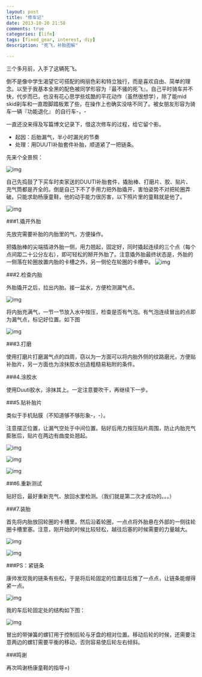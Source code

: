 ```yaml
---
layout: post
title: "修车记"
date: 2013-10-20 21:58
comments: true
categories: [life]
tags: [fixed_gear, interest, diy]
description: "死飞，补胎图解"

---
```


三个多月前，入手了这辆死飞。

倒不是像中学生渴望它可搭配的绚丽色彩和特立独行，而是喜欢自由、简单的理念。以至于我基本全黑的配色被同学形容为『最不骚的死飞』。自己平时骑车并不快，代步而已，也没有花心思学些炫酷的平花动作（虽然很想学），除了能mid skid刹车和一直蹬脚踏板累了些，在操作上也确实没啥不同了。被女朋友形容为骑车一辆『功能退化』
的自行车-，-

一直还没来得及写篇博文记录下，借这次修车的过程，给它留个影。

* 起因：后胎漏气，半小时漏光的节奏
* 处理：用DUUTI补胎套件补胎，顺道紧了一把链条。

<!--more-->

先来个全景照：

![img](http://biaobiaoqi.u.qiniudn.com/fixedgearIMG_1010.JPG)

自己先捣鼓了下买车时卖家送的DUUTI补胎套件，撬胎棒、打磨片、胶、贴片、充气筒都是齐全的。倒是自己下不了手用力把外胎撬开，害怕姿势不对把轮圈弄破。只能求助杨康童鞋，他的动手能力很厉害，以下照片里的童鞋就是他了。

![img](http://biaobiaoqi.u.qiniudn.com/fixedgearIMG_1007.JPG)

###1.撬开外胎

先放完需要补胎的内胎里的气，方便操作。

把撬胎棒的尖端插进外胎一侧，用力翘起，固定好，同时撬起连续的三个点（每个点间距二十公分左右），即可轻松的掰开外胎了。注意撬外胎最终状态是，外胎的一侧落在轮圈放置内胎的卡槽之外，另一侧伦在轮圈的卡槽中。
![img](http://biaobiaoqi.u.qiniudn.com/fixedgearIMG_1121.JPG)


###2.检查内胎

外胎撬开之后，拉出内胎。接一盆水，方便检测漏气点。

![img](http://biaobiaoqi.u.qiniudn.com/fixedgearIMG_1122.JPG)

将内胎充满气，一节一节放入水中按压，检查是否有气泡。有气泡连续冒出的点即为漏气点，标记好位置。如下图

![img](http://biaobiaoqi.u.qiniudn.com/fixedgearIMG_1123.JPG)

###3.打磨

使用打磨片打磨漏气点的四周，窃以为一方面可以将内胎外侧的纹路磨光，方便贴补胎片，另一方面也为涂抹胶水创造粗糙易粘附的条件。


###4.涂胶水

使用Duuti胶水，涂抹其上。一定注意要吹干，再继续下一步。


###5.贴补胎片

类似于手机贴膜（不知道够不够形象-，-）。

注意摆正位置，让漏气空处于中间位置。贴好后用力按压贴片周围，防止内胎充气膨胀后，贴片在两边有曲度处翘起。

![img](http://biaobiaoqi.u.qiniudn.com/fixedgearIMG_1124.JPG)

![img](http://biaobiaoqi.u.qiniudn.com/fixedgearIMG_1125.JPG)

![img](http://biaobiaoqi.u.qiniudn.com/fixedgearIMG_1126.JPG)


###6.重新测试

贴好后，最好重新充气、放回水里检测。（我们就是第二次才成功的。。。）


###7.装胎

首先将内胎放回轮圈的卡槽里，然后沿着轮圈，一点点将外胎悬在外部的一侧往轮圈卡槽里塞。注意，刚开始的时候比较轻松，越往后塞的时候需要的力量越大。

![img](http://biaobiaoqi.u.qiniudn.com/fixedgearIMG_1127.JPG)

![img](http://biaobiaoqi.u.qiniudn.com/fixedgearIMG_1128.JPG)


###PS：紧链条

康帅发现我的链条有些松，于是将后轮固定的位置往后推了一点点，让链条能绷得紧一点。

![img](http://biaobiaoqi.u.qiniudn.com/fixedgearIMG_1129.JPG)

我的车后轮固定处的结构如下图：

![img](http://biaobiaoqi.u.qiniudn.com/fixedgearIMG_1130.JPG)


冒出的带弹簧的螺钉用于控制后轮与牙盘的相对位置。移动后轮的时候，还需要注意两边的螺钉需要平衡的移动，否则容易使后轮左右倾斜。


###鸣谢

再次鸣谢杨康童鞋的指导=)
